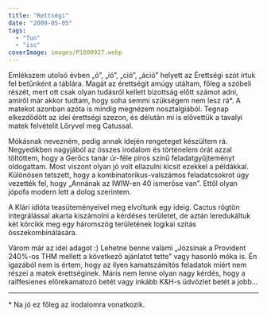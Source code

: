 ```yaml
---
title: "Rettségi"
date: "2009-05-05"
tags: 
  - "fun"
  - "isc"
coverImage: images/P1000927.webp
---
```


Emlékszem utolsó évben „ó”, „ió”, „ció”, „áció” helyett az Érettségi szót írtuk fel betűnként a táblára. Magát az érettségit amúgy utáltam, főleg a szóbeli részét, mert ott csak olyan tudásról kellett bizottság előtt számot adni, amiről már akkor tudtam, hogy soha semmi szükségem nem lesz rá*. A matekot azonban azóta is mindig megnézem nosztalgiából. Tegnap elkezdődött az idei érettségi szezon, és délután mi is elővettük a tavalyi matek felvételit Lőryvel meg Catussal.

Mókásnak nevezném, pedig annak idején rengeteget készültem rá. Negyedikben nagyjából az összes irodalom és történelem órát azzal töltöttem, hogy a Gerőcs tanár úr-féle piros színű feladatgyűjteményt oldogattam. Most viszont olyan jó volt ellazulni kicsit ezekkel a példákkal. Különösen tetszett, hogy a kombinatorikus-valszámos feladatcsokrot úgy vezették fel, hogy „Annának az IWIW-en 40 ismerőse van”. Ettől olyan jópofa modern lett a dolog szerintem.

A Klári idióta teasüteményeivel meg elvoltunk egy ideig. Cactus rögtön integrálással akarta kiszámolni a kérdéses területet, de aztán leredukáltuk két körcikk meg egy háromszög területének logikai szitás összekombinálására.

Várom már az idei adagot :) Lehetne benne valami „Józsinak a Provident 240%-os THM mellett a következő ajánlatot tette” vagy hasonló móka is. Én igazából nem is értem, hogy az ilyen kamatszámítós feladatok miért nem részei a matek érettséginek. Máris nem lenne olyan nagy kérdés, hogy a raiffesienes előrekamatozó betét vagy inkább K&H-s üdvözlet betét a jobb…

* * *

\* Na jó ez főleg az irodalomra vonatkozik.
